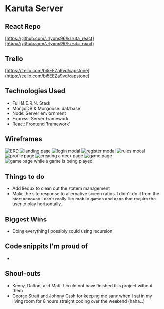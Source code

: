 # Karuta Server

## React Repo
[https://github.com/Jrlyons96/karuta_react](https://github.com/Jrlyons96/karuta_react)

## Trello
[https://trello.com/b/5EEZa9vd/capstone](https://trello.com/b/5EEZa9vd/capstone)

## Technologies Used
- Full M.E.R.N. Stack
- MongoDB & Mongoose: database
- Node: Server enviornment
- Express: Server Framework
- React: Frontend 'framework'

## Wireframes
![ERD](./wireframes/ERD.png)
![landing page](./wireframes/wireframe_1.png)
![login modal](./wireframes/wireframe_2.png)
![register modal](./wireframes/wireframe_3.png)
![rules modal](./wireframes/wireframe_4.png)
![profile page](./wireframes/wireframe_5.png)
![creating a deck page](./wireframes/wireframe_6.png)
![game page](./wireframes/wireframe_7.png)
![game page while a game is being played](./wireframes/wireframe_8.png)

## Things to do
- Add Redux to clean out the statem management
- Make the site response to alternative screen ratios. I didn't do it from the start because I don't really like mobile games and apps that require the user to play horizontally.

## Biggest Wins
- Doing everything I possibly could using recursion

## Code snippits I'm proud of
- ![]()

## Shout-outs
- Kenny, Dalton, and Matt. I could not have finished this project without them
- George Strait and Johnny Cash for keeping me sane when I sat in my living room for 8 hours straight coding over the weekend (haha...)
